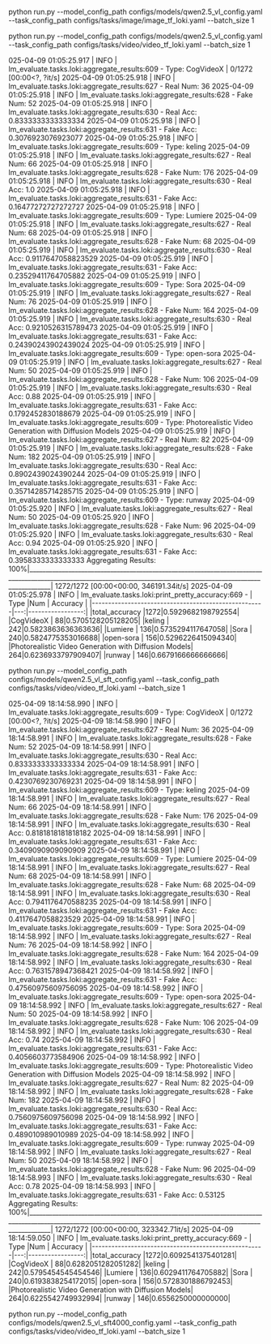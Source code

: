 

python run.py --model_config_path configs/models/qwen2.5_vl_config.yaml --task_config_path configs/tasks/image/image_tf_loki.yaml --batch_size 1

python run.py --model_config_path configs/models/qwen2.5_vl_config.yaml --task_config_path configs/tasks/video/video_tf_loki.yaml --batch_size 1


025-04-09 01:05:25.917 | INFO     | lm_evaluate.tasks.loki:aggregate_results:609 - Type: CogVideoX                                                                                                          | 0/1272 [00:00<?, ?it/s]
2025-04-09 01:05:25.918 | INFO     | lm_evaluate.tasks.loki:aggregate_results:627 - Real Num: 36
2025-04-09 01:05:25.918 | INFO     | lm_evaluate.tasks.loki:aggregate_results:628 - Fake Num: 52
2025-04-09 01:05:25.918 | INFO     | lm_evaluate.tasks.loki:aggregate_results:630 - Real Acc: 0.8333333333333334
2025-04-09 01:05:25.918 | INFO     | lm_evaluate.tasks.loki:aggregate_results:631 - Fake Acc: 0.3076923076923077
2025-04-09 01:05:25.918 | INFO     | lm_evaluate.tasks.loki:aggregate_results:609 - Type: keling
2025-04-09 01:05:25.918 | INFO     | lm_evaluate.tasks.loki:aggregate_results:627 - Real Num: 66
2025-04-09 01:05:25.918 | INFO     | lm_evaluate.tasks.loki:aggregate_results:628 - Fake Num: 176
2025-04-09 01:05:25.918 | INFO     | lm_evaluate.tasks.loki:aggregate_results:630 - Real Acc: 1.0
2025-04-09 01:05:25.918 | INFO     | lm_evaluate.tasks.loki:aggregate_results:631 - Fake Acc: 0.16477272727272727
2025-04-09 01:05:25.918 | INFO     | lm_evaluate.tasks.loki:aggregate_results:609 - Type: Lumiere
2025-04-09 01:05:25.918 | INFO     | lm_evaluate.tasks.loki:aggregate_results:627 - Real Num: 68
2025-04-09 01:05:25.918 | INFO     | lm_evaluate.tasks.loki:aggregate_results:628 - Fake Num: 68
2025-04-09 01:05:25.919 | INFO     | lm_evaluate.tasks.loki:aggregate_results:630 - Real Acc: 0.9117647058823529
2025-04-09 01:05:25.919 | INFO     | lm_evaluate.tasks.loki:aggregate_results:631 - Fake Acc: 0.23529411764705882
2025-04-09 01:05:25.919 | INFO     | lm_evaluate.tasks.loki:aggregate_results:609 - Type: Sora
2025-04-09 01:05:25.919 | INFO     | lm_evaluate.tasks.loki:aggregate_results:627 - Real Num: 76
2025-04-09 01:05:25.919 | INFO     | lm_evaluate.tasks.loki:aggregate_results:628 - Fake Num: 164
2025-04-09 01:05:25.919 | INFO     | lm_evaluate.tasks.loki:aggregate_results:630 - Real Acc: 0.9210526315789473
2025-04-09 01:05:25.919 | INFO     | lm_evaluate.tasks.loki:aggregate_results:631 - Fake Acc: 0.24390243902439024
2025-04-09 01:05:25.919 | INFO     | lm_evaluate.tasks.loki:aggregate_results:609 - Type: open-sora
2025-04-09 01:05:25.919 | INFO     | lm_evaluate.tasks.loki:aggregate_results:627 - Real Num: 50
2025-04-09 01:05:25.919 | INFO     | lm_evaluate.tasks.loki:aggregate_results:628 - Fake Num: 106
2025-04-09 01:05:25.919 | INFO     | lm_evaluate.tasks.loki:aggregate_results:630 - Real Acc: 0.88
2025-04-09 01:05:25.919 | INFO     | lm_evaluate.tasks.loki:aggregate_results:631 - Fake Acc: 0.1792452830188679
2025-04-09 01:05:25.919 | INFO     | lm_evaluate.tasks.loki:aggregate_results:609 - Type: Photorealistic Video Generation with Diffusion Models
2025-04-09 01:05:25.919 | INFO     | lm_evaluate.tasks.loki:aggregate_results:627 - Real Num: 82
2025-04-09 01:05:25.919 | INFO     | lm_evaluate.tasks.loki:aggregate_results:628 - Fake Num: 182
2025-04-09 01:05:25.919 | INFO     | lm_evaluate.tasks.loki:aggregate_results:630 - Real Acc: 0.8902439024390244
2025-04-09 01:05:25.919 | INFO     | lm_evaluate.tasks.loki:aggregate_results:631 - Fake Acc: 0.35714285714285715
2025-04-09 01:05:25.919 | INFO     | lm_evaluate.tasks.loki:aggregate_results:609 - Type: runway
2025-04-09 01:05:25.920 | INFO     | lm_evaluate.tasks.loki:aggregate_results:627 - Real Num: 50
2025-04-09 01:05:25.920 | INFO     | lm_evaluate.tasks.loki:aggregate_results:628 - Fake Num: 96
2025-04-09 01:05:25.920 | INFO     | lm_evaluate.tasks.loki:aggregate_results:630 - Real Acc: 0.94
2025-04-09 01:05:25.920 | INFO     | lm_evaluate.tasks.loki:aggregate_results:631 - Fake Acc: 0.3958333333333333
Aggregating Results: 100%|___________________________________________________________________________________________________________________________________________________________________| 1272/1272 [00:00<00:00, 346191.34it/s]
2025-04-09 01:05:25.978 | INFO     | lm_evaluate.tasks.loki:print_pretty_accuracy:669 - 
|                        Type                         |Num |     Accuracy     |
|-----------------------------------------------------|---:|-----------------:|
|total_accuracy                                       |1272|0.5929682198792554|
|CogVideoX                                            |  88|0.5705128205128205|
|keling                                               | 242|0.5823863636363636|
|Lumiere                                              | 136|0.5735294117647058|
|Sora                                                 | 240|0.5824775353016688|
|open-sora                                            | 156|0.5296226415094340|
|Photorealistic Video Generation with Diffusion Models| 264|0.6236933797909407|
|runway                                               | 146|0.6679166666666666|






python run.py --model_config_path configs/models/qwen2.5_vl_sft_config.yaml --task_config_path configs/tasks/video/video_tf_loki.yaml --batch_size 1

025-04-09 18:14:58.990 | INFO     | lm_evaluate.tasks.loki:aggregate_results:609 - Type: CogVideoX                                                                                                          | 0/1272 [00:00<?, ?it/s]
2025-04-09 18:14:58.990 | INFO     | lm_evaluate.tasks.loki:aggregate_results:627 - Real Num: 36
2025-04-09 18:14:58.991 | INFO     | lm_evaluate.tasks.loki:aggregate_results:628 - Fake Num: 52
2025-04-09 18:14:58.991 | INFO     | lm_evaluate.tasks.loki:aggregate_results:630 - Real Acc: 0.8333333333333334
2025-04-09 18:14:58.991 | INFO     | lm_evaluate.tasks.loki:aggregate_results:631 - Fake Acc: 0.4230769230769231
2025-04-09 18:14:58.991 | INFO     | lm_evaluate.tasks.loki:aggregate_results:609 - Type: keling
2025-04-09 18:14:58.991 | INFO     | lm_evaluate.tasks.loki:aggregate_results:627 - Real Num: 66
2025-04-09 18:14:58.991 | INFO     | lm_evaluate.tasks.loki:aggregate_results:628 - Fake Num: 176
2025-04-09 18:14:58.991 | INFO     | lm_evaluate.tasks.loki:aggregate_results:630 - Real Acc: 0.8181818181818182
2025-04-09 18:14:58.991 | INFO     | lm_evaluate.tasks.loki:aggregate_results:631 - Fake Acc: 0.3409090909090909
2025-04-09 18:14:58.991 | INFO     | lm_evaluate.tasks.loki:aggregate_results:609 - Type: Lumiere
2025-04-09 18:14:58.991 | INFO     | lm_evaluate.tasks.loki:aggregate_results:627 - Real Num: 68
2025-04-09 18:14:58.991 | INFO     | lm_evaluate.tasks.loki:aggregate_results:628 - Fake Num: 68
2025-04-09 18:14:58.991 | INFO     | lm_evaluate.tasks.loki:aggregate_results:630 - Real Acc: 0.7941176470588235
2025-04-09 18:14:58.991 | INFO     | lm_evaluate.tasks.loki:aggregate_results:631 - Fake Acc: 0.4117647058823529
2025-04-09 18:14:58.991 | INFO     | lm_evaluate.tasks.loki:aggregate_results:609 - Type: Sora
2025-04-09 18:14:58.992 | INFO     | lm_evaluate.tasks.loki:aggregate_results:627 - Real Num: 76
2025-04-09 18:14:58.992 | INFO     | lm_evaluate.tasks.loki:aggregate_results:628 - Fake Num: 164
2025-04-09 18:14:58.992 | INFO     | lm_evaluate.tasks.loki:aggregate_results:630 - Real Acc: 0.7631578947368421
2025-04-09 18:14:58.992 | INFO     | lm_evaluate.tasks.loki:aggregate_results:631 - Fake Acc: 0.47560975609756095
2025-04-09 18:14:58.992 | INFO     | lm_evaluate.tasks.loki:aggregate_results:609 - Type: open-sora
2025-04-09 18:14:58.992 | INFO     | lm_evaluate.tasks.loki:aggregate_results:627 - Real Num: 50
2025-04-09 18:14:58.992 | INFO     | lm_evaluate.tasks.loki:aggregate_results:628 - Fake Num: 106
2025-04-09 18:14:58.992 | INFO     | lm_evaluate.tasks.loki:aggregate_results:630 - Real Acc: 0.74
2025-04-09 18:14:58.992 | INFO     | lm_evaluate.tasks.loki:aggregate_results:631 - Fake Acc: 0.4056603773584906
2025-04-09 18:14:58.992 | INFO     | lm_evaluate.tasks.loki:aggregate_results:609 - Type: Photorealistic Video Generation with Diffusion Models
2025-04-09 18:14:58.992 | INFO     | lm_evaluate.tasks.loki:aggregate_results:627 - Real Num: 82
2025-04-09 18:14:58.992 | INFO     | lm_evaluate.tasks.loki:aggregate_results:628 - Fake Num: 182
2025-04-09 18:14:58.992 | INFO     | lm_evaluate.tasks.loki:aggregate_results:630 - Real Acc: 0.7560975609756098
2025-04-09 18:14:58.992 | INFO     | lm_evaluate.tasks.loki:aggregate_results:631 - Fake Acc: 0.489010989010989
2025-04-09 18:14:58.992 | INFO     | lm_evaluate.tasks.loki:aggregate_results:609 - Type: runway
2025-04-09 18:14:58.992 | INFO     | lm_evaluate.tasks.loki:aggregate_results:627 - Real Num: 50
2025-04-09 18:14:58.992 | INFO     | lm_evaluate.tasks.loki:aggregate_results:628 - Fake Num: 96
2025-04-09 18:14:58.993 | INFO     | lm_evaluate.tasks.loki:aggregate_results:630 - Real Acc: 0.78
2025-04-09 18:14:58.993 | INFO     | lm_evaluate.tasks.loki:aggregate_results:631 - Fake Acc: 0.53125
Aggregating Results: 100%|___________________________________________________________________________________________________________________________________________________________________| 1272/1272 [00:00<00:00, 323342.71it/s]
2025-04-09 18:14:59.050 | INFO     | lm_evaluate.tasks.loki:print_pretty_accuracy:669 - 
|                        Type                         |Num |     Accuracy     |
|-----------------------------------------------------|---:|-----------------:|
|total_accuracy                                       |1272|0.6092541375401281|
|CogVideoX                                            |  88|0.6282051282051282|
|keling                                               | 242|0.5795454545454546|
|Lumiere                                              | 136|0.6029411764705882|
|Sora                                                 | 240|0.6193838254172015|
|open-sora                                            | 156|0.5728301886792453|
|Photorealistic Video Generation with Diffusion Models| 264|0.6225542749932994|
|runway                                               | 146|0.6556250000000000|


python run.py --model_config_path configs/models/qwen2.5_vl_sft4000_config.yaml --task_config_path configs/tasks/video/video_tf_loki.yaml --batch_size 1
